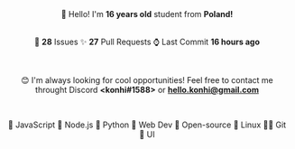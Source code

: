 
<center>
👋 Hello! I'm <b>16 years old</b> student from <b>Poland!</b>


<br>
<br>

🔮 <b>28</b> Issues ✨ <b>27</b> Pull Requests ⌚ Last Commit <b>16 hours ago</b>

<br>
<center>

😊 I'm always looking for cool opportunities! Feel free to contact me throught Discord <b><konhi#1588></b> or <b>hello.konhi@gmail.com</b>
</center>
<br>

💛 JavaScript   💚 Node.js   💙 Python   🧡 Web Dev   💖 Open-source   🐧 Linux   🐱‍💻 Git   🎨 UI
</center>
